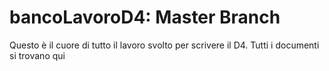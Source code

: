 # bancoLavoroD4: Master Branch
Questo è il cuore di tutto il lavoro svolto per scrivere il D4. Tutti i documenti si trovano qui

